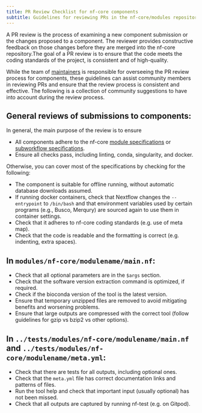 ```yaml
---
title: PR Review Checklist for nf-core components
subtitle: Guidelines for reviewing PRs in the nf-core/modules repository
---
```


A PR review is the process of examining a new component submission or the changes proposed to a component. The reviewer provides constructive feedback on those changes before they are merged into the nf-core repository.The goal of a PR review is to ensure that the code meets the coding standards of the project, is consistent and of high-quality.

While the team of [maintainers](https://github.com/orgs/nf-core/teams/maintainers/members) is responsible for overseeing the PR review process for components, these guidelines can assist community members in reviewing PRs and ensure that the review process is consistent and effective. The following is a collection of community suggestions to have into account during the review process.

## General reviews of submissions to components:

In general, the main purpose of the review is to ensure

- All components adhere to the nf-core [module specifications](/docs/contributing/component-specifications/modules) or [subworkflow specifications](/docs/contributing/component-specifications/subworkflows).
- Ensure all checks pass, including linting, conda, singularity, and docker.

Otherwise, you can cover most of the specifications by checking for the following:

- The component is suitable for offline running, without automatic database downloads assumed.
- If running docker containers, check that Nextflow changes the `--entrypoint` to `/bin/bash` and that environment variables used by certain programs (e.g., Busco, Merqury) are sourced again to use them in container settings.
- Check that it adheres to nf-core coding standards (e.g. use of meta map).
- Check that the code is readable and the formatting is correct (e.g. indenting, extra spaces).

## In `modules/nf-core/modulename/main.nf`:

- Check that all optional parameters are in the `$args` section.
- Check that the software version extraction command is optimized, if required.
- Check if the bioconda version of the tool is the latest version.
- Ensure that temporary unzipped files are removed to avoid mitigating benefits and worsening problems.
- Ensure that large outputs are compressed with the correct tool (follow guidelines for gzip vs bzip2 vs other options).

## In `../tests/modules/nf-core/modulename/main.nf` and `../tests/modules/nf-core/modulename/meta.yml`:

- Check that there are tests for all outputs, including optional ones.
- Check that the `meta.yml` file has correct documentation links and patterns of files.
- Run the tool help and check that important input (usually optional) has not been missed.
- Check that all outputs are captured by running nf-test (e.g. on Gitpod).
